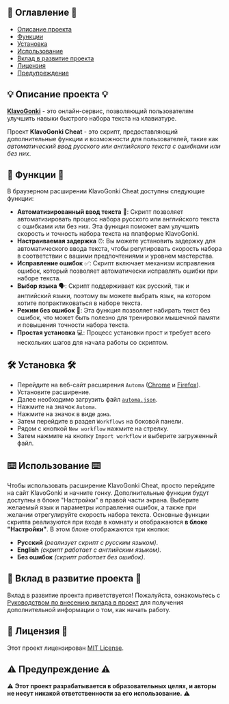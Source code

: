 ## 📑 Оглавление 📑
- [Описание проекта](#project-description)
- [Функции](#features)
- [Установка](#installation)
- [Использование](#usage)
- [Вклад в развитие проекта](#contributing)
- [Лицензия](#license)
- [Предупреждение](#warning)

## 💡 Описание проекта 💡 <a name="project-description"></a>
[**KlavoGonki**](https://klavogonki.ru/) - это онлайн-сервис, позволяющий пользователям улучшить навыки быстрого набора текста на клавиатуре.  

Проект **KlavoGonki Cheat** - это скрипт, предоставляющий дополнительные функции и возможности для пользователей, такие как _автоматический ввод русского или английского текста с ошибками или без них_.


## 🚀 Функции 🚀 <a name="features"></a>
В браузерном расширении KlavoGonki Cheat доступны следующие функции:
- **Автоматизированный ввод текста** 📝: Скрипт позволяет автоматизировать процесс набора русского или английского текста с ошибками или без них. Эта функция поможет вам улучшить скорость и точность набора текста на платформе KlavoGonki.
- **Настраиваемая задержка** ⏰: Вы можете установить задержку для автоматического ввода текста, чтобы регулировать скорость набора в соответствии с вашими предпочтениями и уровнем мастерства.
- **Исправление ошибок** ✅: Скрипт включает механизм исправления ошибок, который позволяет автоматически исправлять ошибки при наборе текста.
- **Выбор языка** 🗣️: Скрипт поддерживает как русский, так и английский языки, поэтому вы можете выбрать язык, на котором хотите попрактиковаться в наборе текста.
- **Режим без ошибок** 🙅: Эта функция позволяет набирать текст без ошибок, что может быть полезно для тренировки мышечной памяти и повышения точности набора текста.
- **Простая установка** 💻: Процесс установки прост и требует всего нескольких шагов для начала работы со скриптом.


## 🛠 Установка 🛠 <a name="installation"></a>
- Перейдите на веб-сайт расширения `Automa` ([Chrome](https://chrome.google.com/webstore/detail/automa/infppggnoaenmfagbfknfkancpbljcca) и [Firefox](https://addons.mozilla.org/en-US/firefox/addon/automa/)).
- Установите расширение.
- Далее необходимо загрузить файл [`automa.json`](https://raw.githubusercontent.com/TungusSs/klavogonki-cheat/feature-and-update-branch/automa/automa.json).
- Нажмите на значок `Automa`.
- Нажмите на значок в виде `дома`.
- Затем перейдите в раздел `Workflows` на боковой панели.
- Рядом с кнопкой `New workflow` нажмите на стрелку.
- Затем нажмите на кнопку `Import workflow` и выберите загруженный файл.


## ⌨️ Использование ⌨️ <a name="usage"></a>
Чтобы использовать расширение KlavoGonki Cheat, просто перейдите на сайт KlavoGonki и начните гонку. Дополнительные функции будут доступны в блоке "Настройки" в правой части экрана. Выберите желаемый язык и параметры исправления ошибок, а также при желании отрегулируйте скорость набора текста.
Основные функции скрипта реализуются при входе в комнату и отображаются **в блоке "Настройки"**. В этом блоке отображаются три кнопки:
- **Русский** _(реализует скрипт с русским языком)_.
- **English** _(скрипт работает с английским языком)_.
- **Без ошибок** _(скрипт работает без ошибок)_.


## 🤝 Вклад в развитие проекта 🤝 <a name="contributing"></a>
Вклад в развитие проекта приветствуется! Пожалуйста, ознакомьтесь с [Руководством по внесению вклада в проект](./CONTRIBUTING.md) для получения дополнительной информации о том, как начать работу.


## 📝 Лицензия 📝 <a name="license"></a>
Этот проект лицензирован [MIT License](./LICENSE.md).


## ⚠️ Предупреждение ⚠️ <a name="warning"></a>
⚠️ **Этот проект разрабатывается в образовательных целях, и авторы не несут никакой ответственности за его использование.** ⚠️
